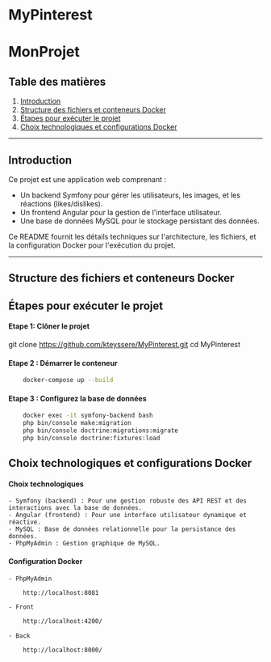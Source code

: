 # MyPinterest

# MonProjet

## Table des matières
1. [Introduction](#introduction)
2. [Structure des fichiers et conteneurs Docker](#structure-des-fichiers-et-conteneurs-docker)
3. [Étapes pour exécuter le projet](#étapes-pour-exécuter-le-projet)
4. [Choix technologiques et configurations Docker](#choix-technologiques-et-configurations-docker)

---

## Introduction
Ce projet est une application web comprenant :
- Un backend Symfony pour gérer les utilisateurs, les images, et les réactions (likes/dislikes).
- Un frontend Angular pour la gestion de l'interface utilisateur.
- Une base de données MySQL pour le stockage persistant des données.

Ce README fournit les détails techniques sur l'architecture, les fichiers, et la configuration Docker pour l'exécution du projet.

---
## Structure des fichiers et conteneurs Docker

## Étapes pour exécuter le projet

#### Etape 1: Clôner le projet
git clone https://github.com/kteyssere/MyPinterest.git
cd MyPinterest

#### Etape 2 : Démarrer le conteneur 
```bash 
    docker-compose up --build  
```

#### Etape 3 : Configurez la base de données
```bash
    docker exec -it symfony-backend bash
    php bin/console make:migration
    php bin/console doctrine:migrations:migrate
    php bin/console doctrine:fixtures:load
```
## Choix technologiques et configurations Docker

#### Choix technologiques
    - Symfony (backend) : Pour une gestion robuste des API REST et des interactions avec la base de données.
    - Angular (frontend) : Pour une interface utilisateur dynamique et réactive.
    - MySQL : Base de données relationnelle pour la persistance des données.
    - PhpMyAdmin : Gestion graphique de MySQL.

#### Configuration Docker
    - PhpMyAdmin
```bash
    http://localhost:8081
```
    - Front
```bash
    http://localhost:4200/
```
    - Back
```bash
    http://localhost:8000/
```